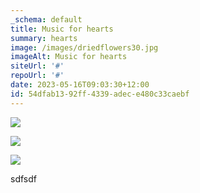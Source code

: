 ```yaml
---
_schema: default
title: Music for hearts
summary: hearts
image: /images/driedflowers30.jpg
imageAlt: Music for hearts
siteUrl: '#'
repoUrl: '#'
date: 2023-05-16T09:03:30+12:00
id: 54dfab13-92ff-4339-adec-e480c33caebf
---
```

![](/cld-sample-4.jpg)

![](/uploads/biker.jpg)

![](/uploads/biker.jpg)

sdfsdf